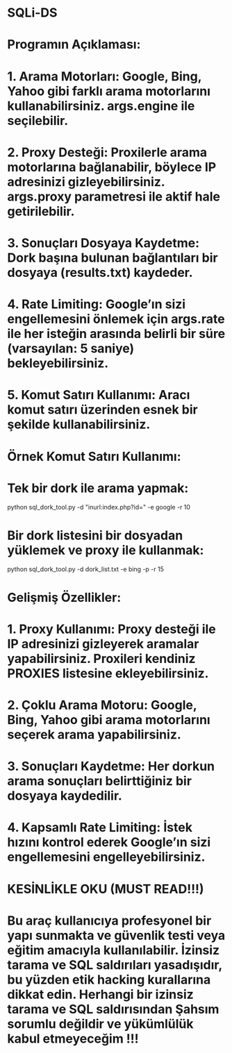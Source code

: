 # SQLi-DS

# Programın Açıklaması:

# 1. Arama Motorları: Google, Bing, Yahoo gibi farklı arama motorlarını kullanabilirsiniz. args.engine ile seçilebilir.


# 2. Proxy Desteği: Proxilerle arama motorlarına bağlanabilir, böylece IP adresinizi gizleyebilirsiniz. args.proxy parametresi ile aktif hale getirilebilir.


# 3. Sonuçları Dosyaya Kaydetme: Dork başına bulunan bağlantıları bir dosyaya (results.txt) kaydeder.


# 4. Rate Limiting: Google’ın sizi engellemesini önlemek için args.rate ile her isteğin arasında belirli bir süre (varsayılan: 5 saniye) bekleyebilirsiniz.


# 5. Komut Satırı Kullanımı: Aracı komut satırı üzerinden esnek bir şekilde kullanabilirsiniz.



# Örnek Komut Satırı Kullanımı:

# Tek bir dork ile arama yapmak:

python sql_dork_tool.py -d "inurl:index.php?id=" -e google -r 10

# Bir dork listesini bir dosyadan yüklemek ve proxy ile kullanmak:

python sql_dork_tool.py -d dork_list.txt -e bing -p -r 15


# Gelişmiş Özellikler:

# 1. Proxy Kullanımı: Proxy desteği ile IP adresinizi gizleyerek aramalar yapabilirsiniz. Proxileri kendiniz PROXIES listesine ekleyebilirsiniz.


# 2. Çoklu Arama Motoru: Google, Bing, Yahoo gibi arama motorlarını seçerek arama yapabilirsiniz.


# 3. Sonuçları Kaydetme: Her dorkun arama sonuçları belirttiğiniz bir dosyaya kaydedilir.


# 4. Kapsamlı Rate Limiting: İstek hızını kontrol ederek Google’ın sizi engellemesini engelleyebilirsiniz.


# KESİNLİKLE OKU (MUST READ!!!)

# Bu araç kullanıcıya profesyonel bir yapı sunmakta ve güvenlik testi veya eğitim amacıyla kullanılabilir. İzinsiz tarama ve SQL saldırıları yasadışıdır, bu yüzden etik hacking kurallarına dikkat edin. Herhangi bir izinsiz tarama ve SQL saldırısından Şahsım sorumlu değildir ve yükümlülük kabul etmeyeceğim !!!
